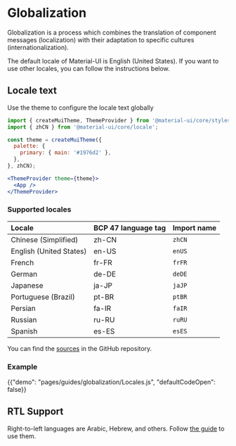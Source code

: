 # Globalization

<p class="description">Globalization is a process which combines the translation of component messages (localization) with their adaptation to specific cultures (internationalization).</p>

The default locale of Material-UI is English (United States). If you want to use other locales, you can follow the instructions below.

## Locale text

Use the theme to configure the locale text globally

```jsx
import { createMuiTheme, ThemeProvider } from '@material-ui/core/styles';
import { zhCN } from '@material-ui/core/locale';

const theme = createMuiTheme({
  palette: {
    primary: { main: '#1976d2' },
  },
}, zhCN);

<ThemeProvider theme={theme}>
  <App />
</ThemeProvider>
```

### Supported locales

| Locale | BCP 47 language tag | Import name
|:-------|:---------|:---------|
| Chinese (Simplified) | zh-CN | `zhCN` |
| English (United States) | en-US | `enUS` |
| French | fr-FR | `frFR` |
| German | de-DE |  `deDE` |
| Japanese | ja-JP | `jaJP` |
| Portuguese (Brazil) | pt-BR | `ptBR` |
| Persian | fa-IR | `faIR` |
| Russian | ru-RU | `ruRU` |
| Spanish | es-ES | `esES` |

You can find the [sources](https://github.com/mui-org/material-ui/blob/master/packages/material-ui/src/locale/index.js) in the GitHub repository.

### Example

{{"demo": "pages/guides/globalization/Locales.js", "defaultCodeOpen": false}}

## RTL Support

Right-to-left languages are Arabic, Hebrew, and others.
Follow [the guide](/guides/right-to-left/) to use them.
